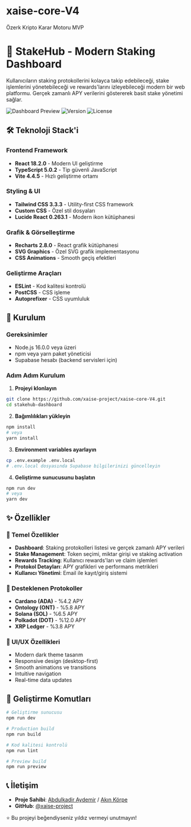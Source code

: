 # xaise-core-V4
Özerk Kripto Karar Motoru MVP

# 🚀 StakeHub - Modern Staking Dashboard

Kullanıcıların staking protokollerini kolayca takip edebileceği, stake işlemlerini yönetebileceği ve rewards'larını izleyebileceği modern bir web platformu. Gerçek zamanlı APY verilerini göstererek basit stake yönetimi sağlar.

![Dashboard Preview](https://img.shields.io/badge/Status-Active-brightgreen)
![Version](https://img.shields.io/badge/Version-1.0.0-blue)
![License](https://img.shields.io/badge/License-MIT-yellow)


## 🛠️ Teknoloji Stack'i

### Frontend Framework
- **React 18.2.0** - Modern UI geliştirme
- **TypeScript 5.0.2** - Tip güvenli JavaScript
- **Vite 4.4.5** - Hızlı geliştirme ortamı

### Styling & UI
- **Tailwind CSS 3.3.3** - Utility-first CSS framework
- **Custom CSS** - Özel stil dosyaları
- **Lucide React 0.263.1** - Modern ikon kütüphanesi

### Grafik & Görselleştirme
- **Recharts 2.8.0** - React grafik kütüphanesi
- **SVG Graphics** - Özel SVG grafik implementasyonu
- **CSS Animations** - Smooth geçiş efektleri

### Geliştirme Araçları
- **ESLint** - Kod kalitesi kontrolü
- **PostCSS** - CSS işleme
- **Autoprefixer** - CSS uyumluluk

## 🚀 Kurulum

### Gereksinimler
- Node.js 16.0.0 veya üzeri
- npm veya yarn paket yöneticisi
- Supabase hesabı (backend servisleri için)

### Adım Adım Kurulum

1. **Projeyi klonlayın**
```bash
git clone https://github.com/xaise-project/xaise-core-V4.git
cd stakehub-dashboard
```

2. **Bağımlılıkları yükleyin**
```bash
npm install
# veya
yarn install
```

3. **Environment variables ayarlayın**
```bash
cp .env.example .env.local
# .env.local dosyasında Supabase bilgilerinizi güncelleyin
```

4. **Geliştirme sunucusunu başlatın**
```bash
npm run dev
# veya
yarn dev
```

## ✨ Özellikler

### 🎯 Temel Özellikler
- **Dashboard**: Staking protokolleri listesi ve gerçek zamanlı APY verileri
- **Stake Management**: Token seçimi, miktar girişi ve staking activation
- **Rewards Tracking**: Kullanıcı rewards'ları ve claim işlemleri
- **Protokol Detayları**: APY grafikleri ve performans metrikleri
- **Kullanıcı Yönetimi**: Email ile kayıt/giriş sistemi

### 🔧 Desteklenen Protokoller
- **Cardano (ADA)** - %4.2 APY
- **Ontology (ONT)** - %5.8 APY
- **Solana (SOL)** - %6.5 APY
- **Polkadot (DOT)** - %12.0 APY
- **XRP Ledger** - %3.8 APY

### 🎨 UI/UX Özellikleri
- Modern dark theme tasarım
- Responsive design (desktop-first)
- Smooth animations ve transitions
- Intuitive navigation
- Real-time data updates

## 🔧 Geliştirme Komutları

```bash
# Geliştirme sunucusu
npm run dev

# Production build
npm run build

# Kod kalitesi kontrolü
npm run lint

# Preview build
npm run preview
```


## 📞 İletişim

- **Proje Sahibi**: [Abdulkadir Aydemir](https://github.com/AbdulkadirAydemir) / [Akın Körpe](https://github.com/akinkorpe)
- **GitHub**: [@xaise-project](https://github.com/xaise-project)


⭐ Bu projeyi beğendiyseniz yıldız vermeyi unutmayın!
